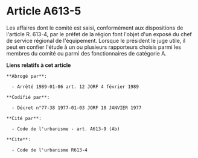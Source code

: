 # Article A613-5

Les affaires dont le comité est saisi, conformément aux dispositions de l'article R. 613-4, par le préfet de la région font
l'objet d'un exposé du chef de service régional de l'équipement. Lorsque le président le juge utile, il peut en confier
l'étude à un ou plusieurs rapporteurs choisis parmi les membres du comité ou parmi des fonctionnaires de catégorie A.

**Liens relatifs à cet article**

	**Abrogé par**:

	  - Arrêté 1989-01-06 art. 12 JORF 4 février 1989

	**Codifié par**:

	  - Décret n°77-38 1977-01-03 JORF 18 JANVIER 1977

	**Cité par**:

	  - Code de l'urbanisme - art. A613-9 (Ab)

	**Cite**:

	  - Code de l'urbanisme R613-4
